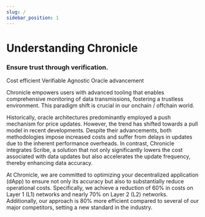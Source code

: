 ```yaml
---
slug: /
sidebar_position: 1
---
```


# Understanding Chronicle

### Ensure trust through verification.

Cost efficient
Verifiable 
Agnostic 
Oracle advancement 

Chronicle empowers users with advanced tooling that enables comprehensive monitoring of data transmissions, fostering a trustless environment. This paradigm shift is crucial in our onchain / offchain world.

Historically, oracle architectures predominantly employed a push mechanism for price updates. However, the trend has shifted towards a pull model in recent developments. Despite their advancements, both methodologies impose increased costs and suffer from delays in updates due to the inherent performance overheads. In contrast, Chronicle integrates Scribe, a solution that not only significantly lowers the cost associated with data updates but also accelerates the update frequency, thereby enhancing data accuracy.

At Chronicle, we are committed to optimizing your decentralized application (dApp) to ensure not only its accuracy but also to substantially reduce operational costs. Specifically, we achieve a reduction of 60% in costs on Layer 1 (L1) networks and nearly 70% on Layer 2 (L2) networks. Additionally, our approach is 80% more efficient compared to several of our major competitors, setting a new standard in the industry.